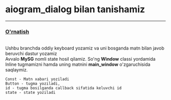 # aiogram_dialog bilan tanishamiz
<hr>
<h3><a href="#installation">O'rnatish</a></h3>


<br id="installation">
    Ushbu branchda oddiy keyboard yozamiz va uni bosganda matn bilan javob beruvchi dastur yozamiz </br>
    Avvalo <b>MySG</b> nomli state hosil qilamiz. So'ng <b>Window</b> classi yordamida Inline tugmamizni hamda uning matnini <b>main_window</b> o'zgaruchisida saqlaymiz.</br>

    Const - Matn xabari yoziladi
    Button - tugma yoziladi,
    id - tugma bosilganda callback sifatida keluvchi id 
    state - state yoziladi
    
    
</p>
